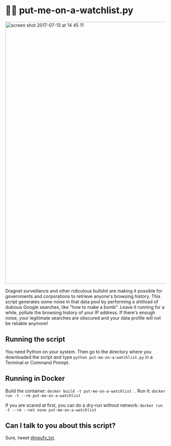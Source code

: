 # 👩‍💻 put-me-on-a-watchlist.py

<img width="822" alt="screen shot 2017-07-13 at 14 45 11" src="https://user-images.githubusercontent.com/6472410/28167489-12c39bfc-67dc-11e7-9637-956a51ad0d87.png">


Dragnet surveillance and other ridiculous bullshit are making it possible for governments and corporations to retrieve anyone's browsing history. This script generates some noise in that data pool by performing a shitload of dubious Google searches, like "how to make a bomb". Leave it running for a while, pollute the browsing history of your IP address. If there's enough noise, your legitimate searches are obscured and your data profile will not be reliable anymore!

## Running the script
You need Python on your system. Then go to the directory where you downloaded the script and type `python put-me-on-a-watchlist.py` in a Terminal or Command Prompt.

## Running in Docker

Build the container: `docker build -t put-me-on-a-watchlist .`
Run it: `docker run -t --rm put-me-on-a-watchlist`

If you are scared at first, you can do a dry-run without network: `docker run -t --rm --net none put-me-on-a-watchlist`

## Can I talk to you about this script?
Sure, tweet [@neufv_txt](https://twitter.com/n_eufv_txt).
